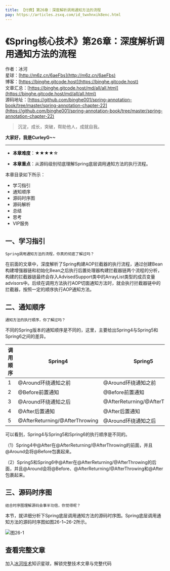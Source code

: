 ```yaml
---
title: 【付费】第26章：深度解析调用通知方法的流程
pay: https://articles.zsxq.com/id_twxhnxik8enc.html
---
```


# 《Spring核心技术》第26章：深度解析调用通知方法的流程

作者：冰河
<br/>星球：[http://m6z.cn/6aeFbs](http://m6z.cn/6aeFbs)
<br/>博客：[https://binghe.gitcode.host](https://binghe.gitcode.host)
<br/>文章汇总：[https://binghe.gitcode.host/md/all/all.html](https://binghe.gitcode.host/md/all/all.html)
<br/>源码地址：[https://github.com/binghe001/spring-annotation-book/tree/master/spring-annotation-chapter-22](https://github.com/binghe001/spring-annotation-book/tree/master/spring-annotation-chapter-22)

> 沉淀，成长，突破，帮助他人，成就自我。

**大家好，我是CurleyG~~**

------

* **本章难度**：★★★★☆

* **本章重点**：从源码级别彻底理解Spring底层调用通知方法的执行流程。

本章目录如下所示：

* 学习指引
* 通知顺序
* 源码时序图
* 源码解析
* 总结
* 思考
* VIP服务

## 一、学习指引

`Spring调用通知方法的流程，你真的彻底了解过吗？`

在前面的文章中，深度解析了Spring构建AOP拦截器的执行流程，通过创建Bean构建增强器链和初始化Bean之后执行后置处理器构建拦截器链两个流程的分析，构建的拦截器链最终会存入AdvisedSupport类中的ArrayList类型的成员变量advisors中。后续在调用方法执行AOP切面通知方法时，就会执行拦截器链中的拦截器，按照一定的顺序执行AOP通知方法。

## 二、通知顺序

`通知方法的执行顺序，你了解过吗？`

不同的Spring版本的通知顺序是不同的，这里，主要给出Spring4与Spring5和Spring6之间的差异。

| 调用顺序 | Spring4                        | Spring5                        | Spring6                        |
| -------- | ------------------------------ | ------------------------------ | ------------------------------ |
| 1        | @Around环绕通知之前            | @Around环绕通知之前            | @Around环绕通知之前            |
| 2        | @Before前置通知                | @Before前置通知                | @Before前置通知                |
| 3        | @Around环绕通知之后            | @AfterReturning/@AfterThrowing | @AfterReturning/@AfterThrowing |
| 4        | @After后置通知                 | @After后置通知                 | @After后置通知                 |
| 5        | @AfterReturning/@AfterThrowing | @Around环绕通知之后            | @Around环绕通知之后            |

可以看到，Spring4与Spring5和Spring6的执行顺序是不同的。

（1）Spring4中@After在@AfterReturning/@AfterThrowing的前面，并且@Around会将@Before包裹起来。

（2）Spring5和Spring6中@After在@AfterReturning/@AfterThrowing的后面，并且@Around会将@Before、@AfterReturning/@AfterThrowing和@After包裹起来。

## 三、源码时序图

`结合时序图理解源码会事半功倍，你觉得呢？`

本节，就详细分析下Spring底层调用通知方法的源码时序图。Spring底层调用通知方法的源码时序图如图26-1~26-2所示。

![图26-1](https://binghe.gitcode.host/assets/images/frame/spring/ioc/spring-core-2023-03-23-01.png)


## 查看完整文章

加入[冰河技术](http://m6z.cn/6aeFbs)知识星球，解锁完整技术文章与完整代码
